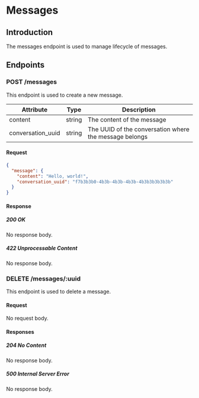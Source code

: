 # Messages

## Introduction

The messages endpoint is used to manage lifecycle of messages.

## Endpoints

### POST /messages

This endpoint is used to create a new message.

| Attribute | Type   | Description |
| --------- | ------ | ----------- |
| content   | string | The content of the message |
| conversation_uuid | string | The UUID of the conversation where the message belongs |

#### Request

```json
{
  "message": {
    "content": "Hello, world!",
    "conversation_uuid": "f7b3b3b0-4b3b-4b3b-4b3b-4b3b3b3b3b3b"
  }
}
```

#### Response

##### 200 OK

No response body.

##### 422 Unprocessable Content

No response body.

### DELETE /messages/:uuid

This endpoint is used to delete a message.

#### Request

No request body.

#### Responses

##### 204 No Content

No response body.

##### 500 Internal Server Error

No response body.
